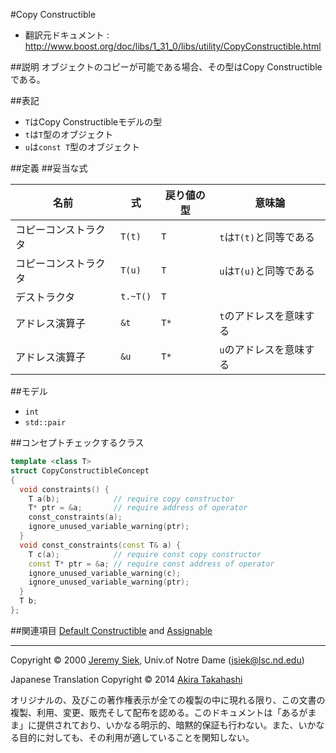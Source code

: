 #Copy Constructible

- 翻訳元ドキュメント : <http://www.boost.org/doc/libs/1_31_0/libs/utility/CopyConstructible.html>

##説明
オブジェクトのコピーが可能である場合、その型はCopy Constructibleである。


##表記
- `T`はCopy Constructibleモデルの型
- `t`は`T`型のオブジェクト
- `u`は`const T`型のオブジェクト


##定義
##妥当な式

| 名前 | 式 | 戻り値の型 | 意味論 |
|------|----|------------|--------|
| コピーコンストラクタ | `T(t)`   | `T`  | `t`は`T(t)`と同等である |
| コピーコンストラクタ | `T(u)`   | `T`  | `u`は`T(u)`と同等である |
| デストラクタ         | `t.~T()` | `T`  | |
| アドレス演算子       | `&t`     | `T*` | `t`のアドレスを意味する |
| アドレス演算子       | `&u`     | `T*` | `u`のアドレスを意味する |


##モデル
- `int`
- `std::pair`


##コンセプトチェックするクラス
```cpp
template <class T>
struct CopyConstructibleConcept
{
  void constraints() {
    T a(b);            // require copy constructor
    T* ptr = &a;       // require address of operator
    const_constraints(a);
    ignore_unused_variable_warning(ptr);
  }
  void const_constraints(const T& a) {
    T c(a);            // require const copy constructor
    const T* ptr = &a; // require const address of operator
    ignore_unused_variable_warning(c);
    ignore_unused_variable_warning(ptr);
  }
  T b;
};
```


##関連項目
[Default Constructible](http://www.sgi.com/tech/stl/DefaultConstructible.html) and [Assignable](./Assignable.md)


***
Copyright © 2000 [Jeremy Siek](http://www.lsc.nd.edu/~jsiek), Univ.of Notre Dame (<jsiek@lsc.nd.edu>)

Japanese Translation Copyright © 2014 [Akira Takahashi](mailto:faithandbrave@gmail.com)

オリジナルの、及びこの著作権表示が全ての複製の中に現れる限り、この文書の複製、利用、変更、販売そして配布を認める。このドキュメントは「あるがまま」に提供されており、いかなる明示的、暗黙的保証も行わない。また、いかなる目的に対しても、その利用が適していることを関知しない。



